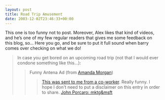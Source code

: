 ```yaml
---
layout: post
title: Road Trip Amusement
date: 2003-12-02T23:46:33+00:00
---
```


This one is too funny not to post. Moreover, Alex likes that kind of videos, and he’s one of my few regular readers that gives me some feedback on this blog, so… Here you go, and be sure to put it full sound when barry comes over checking on what we do!

> In case you get bored on an upcoming road trip (not that I would ever condone something like this...):
> > Funny Antena Ad (from [Amanda Morgan](http://blog.funknstyle.com/))
> > > [This was sent to me from a co-worker](http://www.funknstyle.com/antena.mpg). Really funny. I hope I don't need to put a disclaimer on this entry in order to share.
> > [John Porcaro: mktg&msft](https://web.archive.org/web/20031211000343/http://thetechnologist.is-a-geek.com/blog/ct.ashx?id=a67413dc-8854-455c-803a-448219e21791&url=http://johnporcaro.typepad.com/blog/2003/10/road_trip_amuse.html)
